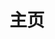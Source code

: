 ---
home: true
layout: BlogHome
icon: home
title: 主页
hero: false
heroImage: /logo.svg
heroText: 404的博客
heroFullScreen: false
tagline: 分享知识-分享快乐
article: false

projects:
  - icon: circle-question
    name: 语言模型
    link: /zh/category/语言模型/

  - icon: gem
    name: 提示技术
    link: /zh/category/提示技术/

  - icon: splotch
    name: 微调技术
    link: /zh/category/微调技术/

  - icon: signs-post
    name: 评估方法
    link: /zh/category/评估方法/

  - icon: gears
    name: 数据集
    link: /zh/category/数据集/

  - icon: puzzle-piece
    name: token
    link: /zh/category/token/

footer: 分享知识-分享快乐
copyright: HUSTAI
---